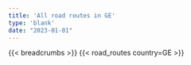 ```yaml
---
title: 'All road routes in GE'
type: 'blank'
date: "2023-01-01"
---
```


{{< breadcrumbs >}}
{{< road_routes country=GE >}}
